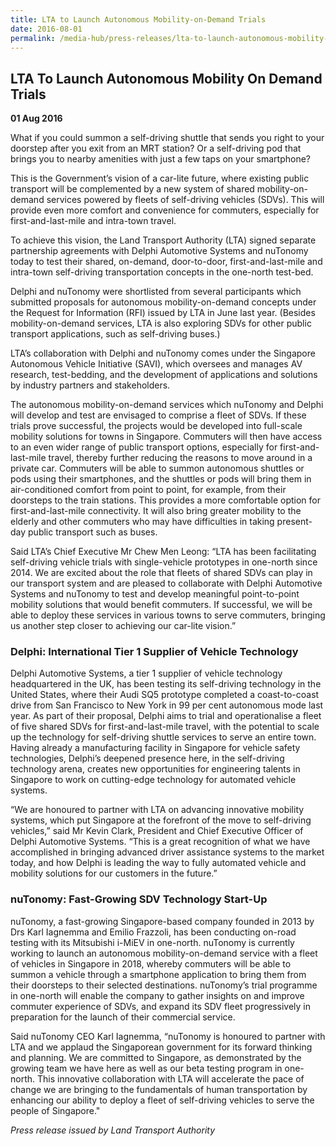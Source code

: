 ```yaml
---
title: LTA to Launch Autonomous Mobility-on-Demand Trials
date: 2016-08-01
permalink: /media-hub/press-releases/lta-to-launch-autonomous-mobility-on-demand-trials/
---
```

## LTA To Launch Autonomous Mobility On Demand Trials

**01 Aug 2016**

What if you could summon a self-driving shuttle that sends you right to your doorstep after you exit from an MRT station? Or a self-driving pod that brings you to nearby amenities with just a few taps on your smartphone?
    
This is the Government’s vision of a car-lite future, where existing public transport will be complemented by a new system of shared mobility-on-demand services powered by fleets of self-driving vehicles (SDVs). This will provide even more comfort and convenience for commuters, especially for first-and-last-mile and intra-town travel.
    
To achieve this vision, the Land Transport Authority (LTA) signed separate partnership agreements with Delphi Automotive Systems and nuTonomy today to test their shared, on-demand, door-to-door, first-and-last-mile and intra-town self-driving transportation concepts in the one-north test-bed.
    
Delphi and nuTonomy were shortlisted from several participants which submitted proposals for autonomous mobility-on-demand concepts under the Request for Information (RFI) issued by LTA in June last year. (Besides mobility-on-demand services, LTA is also exploring SDVs for other public transport applications, such as self-driving buses.)
    
LTA’s collaboration with Delphi and nuTonomy comes under the Singapore Autonomous Vehicle Initiative (SAVI), which oversees and manages AV research, test-bedding, and the development of applications and solutions by industry partners and stakeholders.
    
The autonomous mobility-on-demand services which nuTonomy and Delphi will develop and test are envisaged to comprise a fleet of SDVs. If these trials prove successful, the projects would be developed into full-scale mobility solutions for towns in Singapore. Commuters will then have access to an even wider range of public transport options, especially for first-and-last-mile travel, thereby further reducing the reasons to move around in a private car. Commuters will be able to summon autonomous shuttles or pods using their smartphones, and the shuttles or pods will bring them in air-conditioned comfort from point to point, for example, from their doorsteps to the train stations. This provides a more comfortable option for first-and-last-mile connectivity. It will also bring greater mobility to the elderly and other commuters who may have difficulties in taking present-day public transport such as buses.
    
Said LTA’s Chief Executive Mr Chew Men Leong: “LTA has been facilitating self-driving vehicle trials with single-vehicle prototypes in one-north since 2014. We are excited about the role that fleets of shared SDVs can play in our transport system and are pleased to collaborate with Delphi Automotive Systems and nuTonomy to test and develop meaningful point-to-point mobility solutions that would benefit commuters. If successful, we will be able to deploy these services in various towns to serve commuters, bringing us another step closer to achieving our car-lite vision.”
    
### Delphi: International Tier 1 Supplier of Vehicle Technology

Delphi Automotive Systems, a tier 1 supplier of vehicle technology headquartered in the UK, has been testing its self-driving technology in the United States, where their Audi SQ5 prototype completed a coast-to-coast drive from San Francisco to New York in 99 per cent autonomous mode last year. As part of their proposal, Delphi aims to trial and operationalise a fleet of five shared SDVs for first-and-last-mile travel, with the potential to scale up the technology for self-driving shuttle services to serve an entire town. Having already a manufacturing facility in Singapore for vehicle safety technologies, Delphi’s deepened presence here, in the self-driving technology arena, creates new opportunities for engineering talents in Singapore to work on cutting-edge technology for automated vehicle systems.
    
“We are honoured to partner with LTA on advancing innovative mobility systems, which put Singapore at the forefront of the move to self-driving vehicles,” said Mr Kevin Clark, President and Chief Executive Officer of Delphi Automotive Systems. “This is a great recognition of what we have accomplished in bringing advanced driver assistance systems to the market today, and how Delphi is leading the way to fully automated vehicle and mobility solutions for our customers in the future.”
    
### nuTonomy: Fast-Growing SDV Technology Start-Up

nuTonomy, a fast-growing Singapore-based company founded in 2013 by Drs Karl Iagnemma and Emilio Frazzoli, has been conducting on-road testing with its Mitsubishi i-MiEV in one-north. nuTonomy is currently working to launch an autonomous mobility-on-demand service with a fleet of vehicles in Singapore in 2018, whereby commuters will be able to summon a vehicle through a smartphone application to bring them from their doorsteps to their selected destinations. nuTonomy’s trial programme in one-north will enable the company to gather insights on and improve commuter experience of SDVs, and expand its SDV fleet progressively in preparation for the launch of their commercial service.
    
Said nuTonomy CEO Karl Iagnemma, “nuTonomy is honoured to partner with LTA and we applaud the Singaporean government for its forward thinking and planning. We are committed to Singapore, as demonstrated by the growing team we have here as well as our beta testing program in one-north. This innovative collaboration with LTA will accelerate the pace of change we are bringing to the fundamentals of human transportation by enhancing our ability to deploy a fleet of self-driving vehicles to serve the people of Singapore."  

*Press release issued by Land Transport Authority*